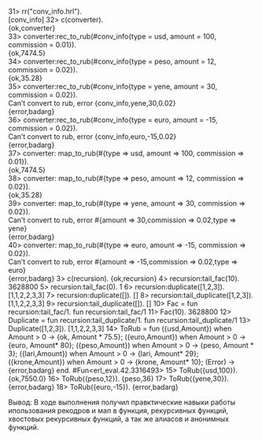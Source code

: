 31> rr("conv_info.hrl").  
[conv_info] 
32> c(converter).  
{ok,converter}   
33> converter:rec_to_rub(#conv_info{type = usd, amount = 100, commission = 0.01}).   
{ok,7474.5}  
34> converter:rec_to_rub(#conv_info{type = peso, amount = 12, commission = 0.02}).  
{ok,35.28}  
35> converter:rec_to_rub(#conv_info{type = yene, amount = 30, commission = 0.02}).  
Can’t convert to rub, error {conv_info,yene,30,0.02}  
{error,badarg}  
36> converter:rec_to_rub(#conv_info{type = euro, amount = -15, commission = 0.02}).  
Can’t convert to rub, error {conv_info,euro,-15,0.02}  
{error,badarg}  
37> converter: map_to_rub(#{type => usd, amount => 100, commission => 0.01}).  
{ok,7474.5}  
38> converter: map_to_rub(#{type => peso, amount => 12, commission => 0.02}).  
{ok,35.28}  
39> converter: map_to_rub(#{type => yene, amount => 30, commission => 0.02}).  
Can’t convert to rub, error #{amount => 30,commission => 0.02,type => yene}  
{error,badarg}  
40> converter: map_to_rub(#{type => euro, amount => -15, commission => 0.02}).  
Can’t convert to rub, error #{amount => -15,commission => 0.02,type => euro}  
{error,badarg}
3> c(recursion).
{ok,recursion}
4> recursion:tail_fac(10).
3628800
5> recursion:tail_fac(0).
1
6> recursion:duplicate([1,2,3]).
[1,1,2,2,3,3]
7> recursion:duplicate([]).
[]
8> recursion:tail_duplicate([1,2,3]).
[1,1,2,2,3,3]
9> recursion:tail_duplicate([]).
[]
10> Fac = fun recursion:tail_fac/1.
fun recursion:tail_fac/1
11> Fac(10).
3628800
12> Duplicate = fun recursion:tail_duplicate/1.
fun recursion:tail_duplicate/1
13> Duplicate([1,2,3]).
[1,1,2,2,3,3]
14> ToRub = fun ({usd,Amount}) when Amount > 0 -> {ok, Amount * 75.5}; ({euro,Amount}) when Amount > 0 -> {euro, Amount* 80}; ({peso,Amount}) when Amount > 0 -> {peso, Amount * 3}; ({lari,Amount}) when Amount > 0 -> {lari, Amount* 29}; ({krone,Amount}) when Amount > 0 -> {krone, Amount* 10}; (Error) -> {error,badarg} end.
#Fun<erl_eval.42.3316493>
15> ToRub({usd,100}).
{ok,7550.0}
16> ToRub({peso,12}).
{peso,36}
17> ToRub({yene,30}).
{error,badarg}
18> ToRub({euro,-15}).
{error,badarg}

Вывод: В ходе выполнения получил правктические навыки работы ипользования рекодров и мап в функция, рекурсивных функций, хвостовых рекурсивных функций, а так же алиасов и анонимных функций.
